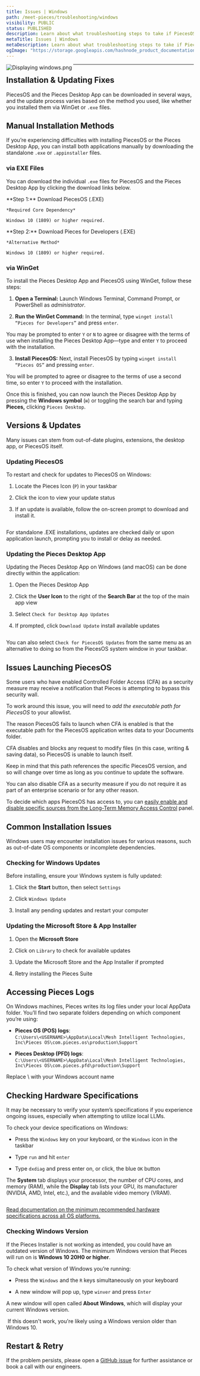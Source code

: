 ```yaml
---
title: Issues | Windows
path: /meet-pieces/troubleshooting/windows
visibility: PUBLIC
status: PUBLISHED
description: Learn about what troubleshooting steps to take if PiecesOS or the Pieces Desktop App isn’t working as expected on your Windows issues.
metaTitle: Issues | Windows
metaDescription: Learn about what troubleshooting steps to take if PiecesOS or the Pieces Desktop App isn’t working as expected on your Windows issues.
ogImage: "https://storage.googleapis.com/hashnode_product_documentation_assets/og_images/meet_pieces/meet_pieces_troubleshooting_windows.png"
---
```


<Image src="https://storage.googleapis.com/hashnode_product_documentation_assets/meet_pieces_assets/meet_pieces/troubleshooting/windows/troubleshooting_windows.png" alt="Displaying windows.png" align="left" fullwidth="true" />

***

## Installation & Updating Fixes

PiecesOS and the Pieces Desktop App can be downloaded in several ways, and the update process varies based on the method you used, like whether you installed them via WinGet or `.exe` files.

<on-device-storage />

## Manual Installation Methods

If you’re experiencing difficulties with installing PiecesOS or the Pieces Desktop App, you can install both applications manually by downloading the standalone `.exe` or `.appinstaller` files.

### via EXE Files

You can download the individual `.exe` files for PiecesOS and the Pieces Desktop App by clicking the download links below.

<CardGroup cols={2}>
  <Card title="Download — PiecesOS (.EXE)" image="/assets/icons/platform_logos/windows_logo.png" href="https://builds.pieces.app/stages/production/os_server/windows-exe/download?download=true&product=DOCUMENTATION_WEBSITE">
    **Step 1:** Download PiecesOS (.EXE)

    *Required Core Dependency*

    Windows 10 (1809) or higher required.
  </Card>

  <Card title="Download — Pieces Desktop App" image="/assets/icons/platform_logos/windows_logo.png" href="https://builds.pieces.app/stages/production/pieces_for_x/windows-exe/download?download=true&product=DOCUMENTATION_WEBSITE">
    **Step 2:** Download Pieces for Developers (.EXE)

    *Alternative Method*

    Windows 10 (1809) or higher required.
  </Card>
</CardGroup>

### via WinGet

To install the Pieces Desktop App and PiecesOS using WinGet, follow these steps:

1. **Open a Terminal:** Launch Windows Terminal, Command Prompt, or PowerShell as *administrator*.

2. **Run the WinGet Command:** In the terminal, type `winget install “Pieces for Developers”` and press `enter`.

You may be prompted to enter `Y` or `N` to agree or disagree with the terms of use when installing the Pieces Desktop App—type and enter `Y` to proceed with the installation.

3. **Install PiecesOS:** Next, install PiecesOS by typing `winget install “Pieces OS”` and pressing `enter`.

You will be prompted to agree or disagree to the terms of use a second time, so enter `Y` to proceed with the installation.

Once this is finished, you can now launch the Pieces Desktop App by pressing the **Windows symbol** (`⊞`) or toggling the search bar and typing **Pieces,** clicking `Pieces Desktop`.

## Versions & Updates

Many issues can stem from out-of-date plugins, extensions, the desktop app, or PiecesOS itself.

### Updating PiecesOS

To restart and check for updates to PiecesOS on Windows:

1. Locate the Pieces Icon (`P`) in your taskbar

2. Click the icon to view your update status

3. If an update is available, follow the on-screen prompt to download and install it.

<Image src="https://storage.googleapis.com/hashnode_product_documentation_assets/meet_pieces_assets/meet_pieces/troubleshooting/windows/windows_checking_pieces_os_for_updates.gif" alt="" align="center" fullwidth="true" />

For standalone .EXE installations, updates are checked daily or upon application launch, prompting you to install or delay as needed.

### Updating the Pieces Desktop App

Updating the Pieces Desktop App on Windows (and macOS) can be done directly within the application:

1. Open the Pieces Desktop App

2. Click the **User Icon** to the right of the **Search Bar** at the top of the main app view

3. Select `Check for Desktop App Updates`

4. If prompted, click `Download Update` install available updates

<Image src="https://storage.googleapis.com/hashnode_product_documentation_assets/meet_pieces_assets/meet_pieces/troubleshooting/windows/windows_check_pfd_for_updates.gif" alt="" align="center" fullwidth="true" />

You can also select `Check for PiecesOS Updates` from the same menu as an alternative to doing so from the PiecesOS system window in your taskbar.

## Issues Launching PiecesOS

Some users who have enabled Controlled Folder Access (CFA) as a security measure may receive a notification that Pieces is attempting to bypass this security wall.

To work around this issue, you will need to *add the executable path for PiecesOS* to your allowlist.

<Callout type="alert">
  The reason PiecesOS fails to launch when CFA is enabled is that the executable path for the PiecesOS application writes data to your Documents folder.

  CFA disables and blocks any request to modify files (in this case, writing & saving data), so PiecesOS is unable to launch itself.
</Callout>

Keep in mind that this path references the specific PiecesOS version, and so will change over time as long as you continue to update the software.

You can also disable CFA as a security measure if you do not require it as part of an enterprise scenario or for any other reason.

To decide which apps PiecesOS has access to, you can [easily enable and disable specific sources from the Long-Term Memory Access Control](/products/core-dependencies/pieces-os/quick-menu#long-term-memory-access-control) panel.

## Common Installation Issues

Windows users may encounter installation issues for various reasons, such as out-of-date OS components or incomplete dependencies.

### Checking for Windows Updates

Before installing, ensure your Windows system is fully updated:

1. Click the **Start** button, then select `Settings`

2. Click `Windows Update`

3. Install any pending updates and restart your computer

### Updating the Microsoft Store & App Installer

1. Open the **Microsoft Store**

2. Click on `Library` to check for available updates

3. Update the Microsoft Store and the App Installer if prompted

4. Retry installing the Pieces Suite

## Accessing Pieces Logs

On Windows machines, Pieces writes its log files under your local AppData folder. You’ll find two separate folders depending on which component you’re using:

* **Pieces OS (POS) logs**:\
  `C:\Users\<USERNAME>\AppData\Local\Mesh Intelligent Technologies, Inc\Pieces OS\com.pieces.os\production\Support`

- **Pieces Desktop (PFD) logs**:\
  `C:\Users\<USERNAME>\AppData\Local\Mesh Intelligent Technologies, Inc\Pieces OS\com.pieces.pfd\production\Support`

<Callout type="alert">
  Replace \<USERNAME> with your Windows account name
</Callout>

## Checking Hardware Specifications

It may be necessary to verify your system’s specifications if you experience ongoing issues, especially when attempting to utilize local LLMs.

To check your device specifications on Windows:

* Press the `Windows` key on your keyboard, or the `Windows` icon in the taskbar

* Type `run` and hit `enter`

* Type `dxdiag` and press enter on, or click, the blue `OK` button

The **System** tab displays your processor, the number of CPU cores, and memory (RAM), while the **Display** tab lists your GPU, its manufacturer (NVIDIA, AMD, Intel, etc.), and the available video memory (VRAM).

<Image src="https://storage.googleapis.com/hashnode_product_documentation_assets/meet_pieces_assets/meet_pieces/troubleshooting/windows/windows_checking_hardware_specs.gif" alt="" align="center" fullwidth="true" />

[Read documentation on the minimum recommended hardware specifications across all OS platforms.](/products/meet-pieces/troubleshooting/cross-platform#hardware-recommendations)

### Checking Windows Version

If the Pieces Installer is not working as intended, you could have an outdated version of Windows. The minimum Windows version that Pieces will run on is **Windows 10 20H0 or higher**.

To check what version of Windows you’re running:

* Press the `Windows` and the `R` keys simultaneously on your keyboard

* A new window will pop up, type `winver` and press `Enter`

A new window will open called **About Windows**, which will display your current Windows version.

<Image src="https://storage.googleapis.com/hashnode_product_documentation_assets/meet_pieces_assets/meet_pieces/troubleshooting/windows/checking_windows_ver.gif" alt="" align="center" fullwidth="true" />

<Callout type="tip">
  If this doesn't work, you're likely using a Windows version older than Windows 10.
</Callout>

## Restart & Retry

If the problem persists, please open a <a target="_blank" href="https://github.com/pieces-app/support/issues">GitHub issue</a> for further assistance or book a call with our engineers.